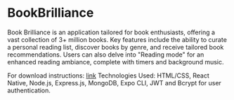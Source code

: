 # BookBrilliance
Book Brilliance is an  application tailored for book enthusiasts, offering a vast collection of 3+ million books. Key features include the ability to curate a personal reading list, discover books by genre, and receive tailored book recommendations. Users can also delve into "Reading mode" for an enhanced reading ambiance, complete with timers and background music.

For download instructions: [link](https://docs.google.com/document/d/1mLe3091Mw6b4JHRD-Ff26xHzC_Sy4byvxxcxf9oc1mE/edit)
Technologies Used: HTML/CSS, React Native, Node.js, Express.js, MongoDB, Expo CLI, JWT and Bcrypt for user authentication.